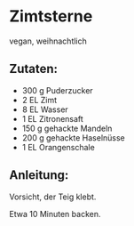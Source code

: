 Zimtsterne
===
vegan, weihnachtlich

Zutaten:
---
- 300 g Puderzucker
- 2 EL Zimt
- 8 EL Wasser
- 1 EL Zitronensaft
- 150 g gehackte Mandeln
- 200 g gehackte Haselnüsse
- 1 EL Orangenschale

Anleitung:
---
Vorsicht, der Teig klebt.

Etwa 10 Minuten backen.